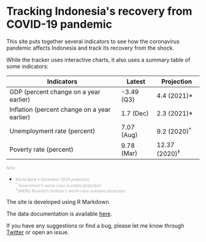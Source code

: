 # Tracking Indonesia's recovery from COVID-19 pandemic

This site puts together several indicators to see how the coronavirus pandemic affects Indonesia and track its recovery from the shock.

While the tracker uses interactive charts, it also uses a summary table of some indicators:

Indicators                                   | Latest          | Projection  
-------------------------------------------- | --------------- | -----------------  
GDP (percent change on a year earlier)       | -3.49 (Q3)      | 4.4 (2021)*  
Inflation (percent change on a year earlier) | 1.7 (Dec)       | 2.3 (2021)*  
Unemployment rate (percent)                  | 7.07 (Aug)      | 9.2 (2020)<sup>†</sup>   
Poverty rate (percent)                       | 9.78 (Mar)      | 12.37 (2020)<sup>‡</sup>  

<i style="color: #a9a9a9;font-size: 10px;">Note: 
* World Bank's December 2020 projection  
<sup>†</sup> Government's worst-case scenario projection  
<sup>‡</sup>SMERU Research Institute's worst-case scenario projection</i>

The site is developed using R Markdown.

The data documentation is available [here](https://dzulfiqarfr.github.io/indonesia-recovery-tracker/dataset.html).

If you have any suggestions or find a bug, please let me know through [Twitter](https://twitter.com/dzulfiqarfr) or open an issue.